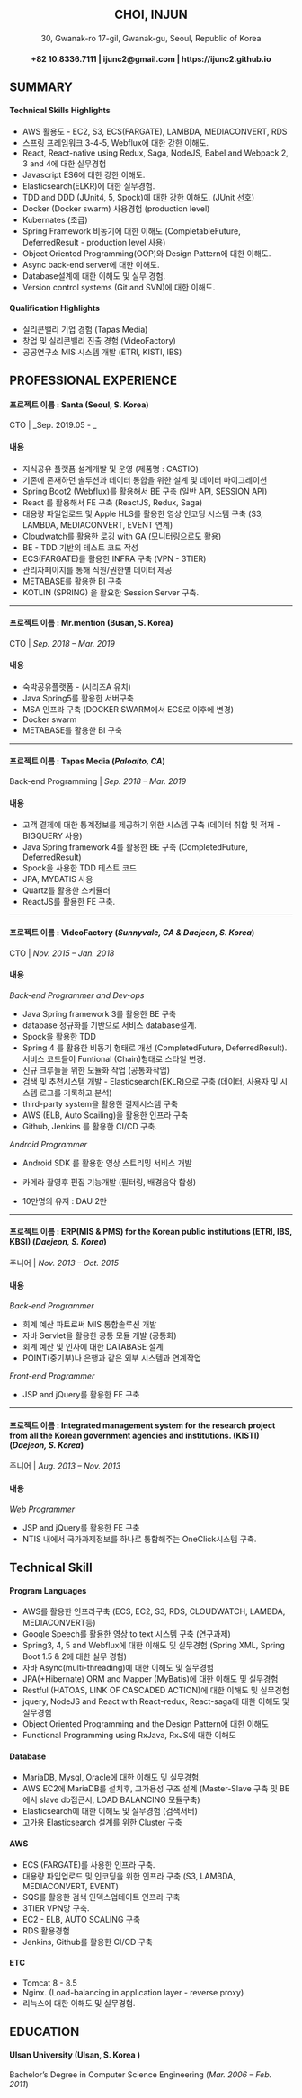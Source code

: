 <h2>
    <p align="center">
        CHOI, INJUN
    </p>
</h2>
<p align="center">
    30, Gwanak-ro 17-gil, Gwanak-gu, Seoul, Republic of Korea
</p>
<h4>
    <p align="center">
        +82 10.8336.7111 | ijunc2@gmail.com | https://ijunc2.github.io
    </p>
</h4>


## SUMMARY

#### Technical Skills Highlights

* AWS 활용도 - EC2, S3, ECS(FARGATE), LAMBDA, MEDIACONVERT, RDS
* 스프링 프레임워크 3-4-5, Webflux에 대한 강한 이해도.
* React, React-native using Redux, Saga, NodeJS, Babel and Webpack 2, 3 and 4에 대한 실무경험
* Javascript ES6에 대한 강한 이해도.
* Elasticsearch(ELKR)에 대한 실무경험.
* TDD and DDD (JUnit4, 5, Spock)에 대한 강한 이해도. (JUnit 선호) 
* Docker (Docker swarm) 사용경험 (production level)
* Kubernates (초급)
* Spring Framework 비동기에 대한 이해도 (CompletableFuture, DeferredResult - production level 사용)
* Object Oriented Programming(OOP)와 Design Pattern에 대한 이해도.
* Async back-end server에 대한 이해도.
* Database설계에 대한 이해도 및 실무 경험.
* Version control systems (Git and SVN)에 대한 이해도.

#### Qualification Highlights

* 실리콘밸리 기업 경험 (Tapas Media)
* 창업 및 실리콘밸리 진출 경험 (VideoFactory)
* 공공연구소 MIS 시스템 개발 (ETRI, KISTI, IBS)

## PROFESSIONAL EXPERIENCE

#### 프로젝트 이름 : Santa (Seoul, S. Korea)
CTO | _Sep. 2019.05 - _

#### 내용

* 지식공유 플랫폼 설계개발 및 운영 (제품명 : CASTIO)
* 기존에 존재하던 솔루션과 데이터 통합을 위한 설계 및 데이터 마이그레이션
* Spring Boot2 (Webflux)를 활용해서 BE 구축 (일반 API, SESSION API)
* React 를 활용해서 FE 구축 (ReactJS, Redux, Saga)
* 대용량 파일업로드 및 Apple HLS를 활용한 영상 인코딩 시스템 구축 (S3, LAMBDA, MEDIACONVERT, EVENT 연계)
* Cloudwatch를 활용한 로깅 with GA (모니터링으로도 활용)
* BE - TDD 기반의 테스트 코드 작성
* ECS(FARGATE)를 활용한 INFRA 구축 (VPN - 3TIER)
* 관리자페이지를 통해 직원/권한별 데이터 제공
* METABASE를 활용한 BI 구축
* KOTLIN (SPRING) 을 활요한 Session Server 구축.
  
--- 

#### 프로젝트 이름 : Mr.mention (Busan, S. Korea)
CTO | _Sep. 2018 – Mar. 2019_

#### 내용

* 숙박공유플랫폼 - (시리즈A 유치)
* Java Spring5를 활용한 서버구축
* MSA 인프라 구축 (DOCKER SWARM에서 ECS로 이후에 변경)
* Docker swarm
* METABASE를 활용한 BI 구축

--- 

#### 프로젝트 이름 : Tapas Media (_Paloalto, CA_)
Back-end Programming | _Sep. 2018 – Mar. 2019_

#### 내용

* 고객 결제에 대한 통계정보를 제공하기 위한 시스템 구축 (데이터 취합 및 적재 - BIGQUERY 사용)
* Java Spring framework 4를 활용한 BE 구축 (CompletedFuture, DeferredResult)
* Spock을 사용한 TDD 테스트 코드 
* JPA, MYBATIS 사용
* Quartz를 활용한 스케쥴러
* ReactJS를 활용한 FE 구축.

--- 

#### 프로젝트 이름 : VideoFactory (_Sunnyvale, CA & Daejeon, S. Korea_)
CTO | _Nov. 2015 – Jan. 2018_

#### 내용
_Back-end Programmer and Dev-ops_
* Java Spring framework 3를 활용한 BE 구축
* database 정규화를 기반으로 서비스 database설계.
* Spock을 활용한 TDD
* Spring 4 를 활용한 비동기 형태로 개선 (CompletedFuture, DeferredResult). 서비스 코드들이 Funtional (Chain)형태로 스타일 변경.
* 신규 크루들을 위한 모듈화 작업 (공통화작업)
* 검색 및 추천시스템 개발 - Elasticsearch(EKLR)으로 구축 (데이터, 사용자 및 시스템 로그를 기록하고 분석) 
* third-party system을 활용한 결제시스템 구축
* AWS (ELB, Auto Scailing)을 활용한 인프라 구축 
* Github, Jenkins 를 활용한 CI/CD 구축.

_Android Programmer_
* Android SDK 를 활용한 영상 스트리밍 서비스 개발 
* 카메라 촬영후 편집 기능개발 (필터링, 배경음악 합성)

* 10만명의 유저 : DAU 2만
  
--- 

#### 프로젝트 이름 : ERP(MIS & PMS) for the Korean public institutions (ETRI, IBS, KBSI) (_Daejeon, S. Korea_)
주니어 | _Nov. 2013 – Oct. 2015_

#### 내용
_Back-end Programmer_
* 회계 예산 파트로써 MIS 통합솔루션 개발
* 자바 Servlet을 활용한 공통 모듈 개발 (공통화)
* 회계 예산 및 인사에 대한 DATABASE 설계
* POINT(중기부)나 은행과 같은 외부 시스템과 연계작업

_Front-end Programmer_
* JSP and jQuery를 활용한 FE 구축

--- 

#### 프로젝트 이름 : Integrated management system for the research project from all the Korean government agencies and institutions. (KISTI) (_Daejeon, S. Korea_)
주니어 | _Aug. 2013 – Nov. 2013_

#### 내용
_Web Programmer_
* JSP and jQuery를 활용한 FE 구축
* NTIS 내에서 국가과제정보를 하나로 통합해주는 OneClick시스템 구축.

## Technical Skill

#### Program Languages

* AWS를 활용한 인프라구축 (ECS, EC2, S3, RDS, CLOUDWATCH, LAMBDA, MEDIACONVERT등)
* Google Speech를 활용한 영상 to text 시스템 구축 (연구과제)
* Spring3, 4, 5 and Webflux에 대한 이해도 및 실무경험 (Spring XML, Spring Boot 1.5 & 2에 대한 실무 경험)
* 자바 Async(multi-threading)에 대한 이해도 및 실무경험
* JPA(+Hibernate) ORM and Mapper (MyBatis)에 대한 이해도 및 실무경험
* Restful (HATOAS, LINK OF CASCADED ACTION)에 대한 이해도 및 실무경험
* jquery, NodeJS and React with React-redux, React-saga에 대한 이해도 및 실무경험
* Object Oriented Programming and the Design Pattern에 대한 이해도
* Functional Programming using RxJava, RxJS에 대한 이해도

#### Database

* MariaDB, Mysql, Oracle에 대한 이해도 및 실무경험.
* AWS EC2에 MariaDB를 설치후, 고가용성 구조 설계 (Master-Slave 구축 및 BE에서 slave db접근시, LOAD BALANCING 모듈구축)
* Elasticsearch에 대한 이해도 및 실무경험 (검색서버)
* 고가용 Elasticsearch 설계를 위한 Cluster 구축

#### AWS

* ECS (FARGATE)를 사용한 인프라 구축.
* 대용량 파입업로드 및 인코딩을 위한 인프라 구축 (S3, LAMBDA, MEDIACONVERT, EVENT)
* SQS를 활용한 검색 인덱스업데이트 인프라 구축
* 3TIER VPN망 구축.
* EC2 - ELB, AUTO SCALING 구축
* RDS 활용경험
* Jenkins, Github를 활용한 CI/CD 구축

#### ETC
* Tomcat 8 - 8.5
* Nginx. (Load-balancing in application layer - reverse proxy)
* 리눅스에 대한 이해도 및 실무경험.

## EDUCATION
#### Ulsan University (Ulsan, S. Korea )
Bachelor’s Degree in Computer Science Engineering (_Mar. 2006 – Feb. 2011_)

